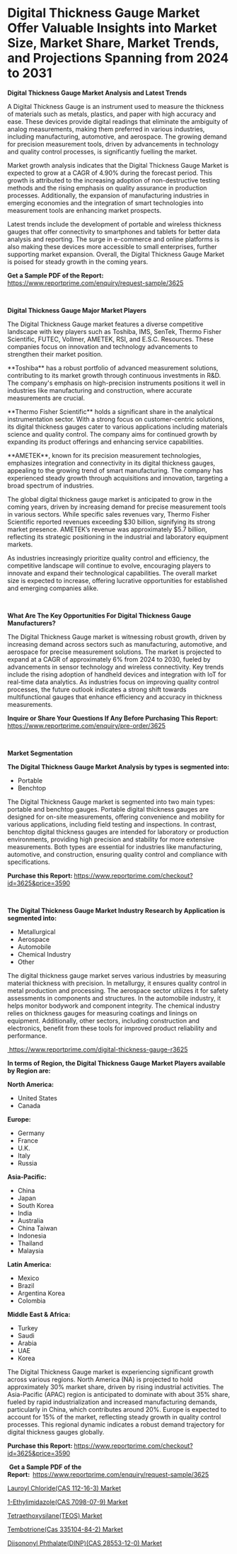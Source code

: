<p><h1>Digital Thickness Gauge Market Offer Valuable Insights into Market Size, Market Share, Market Trends, and Projections Spanning from 2024 to 2031</h1></p><p><strong>Digital Thickness Gauge Market Analysis and Latest Trends</strong></p>
<p><p>A Digital Thickness Gauge is an instrument used to measure the thickness of materials such as metals, plastics, and paper with high accuracy and ease. These devices provide digital readings that eliminate the ambiguity of analog measurements, making them preferred in various industries, including manufacturing, automotive, and aerospace. The growing demand for precision measurement tools, driven by advancements in technology and quality control processes, is significantly fuelling the market.</p><p>Market growth analysis indicates that the Digital Thickness Gauge Market is expected to grow at a CAGR of 4.90% during the forecast period. This growth is attributed to the increasing adoption of non-destructive testing methods and the rising emphasis on quality assurance in production processes. Additionally, the expansion of manufacturing industries in emerging economies and the integration of smart technologies into measurement tools are enhancing market prospects. </p><p>Latest trends include the development of portable and wireless thickness gauges that offer connectivity to smartphones and tablets for better data analysis and reporting. The surge in e-commerce and online platforms is also making these devices more accessible to small enterprises, further supporting market expansion. Overall, the Digital Thickness Gauge Market is poised for steady growth in the coming years.</p></p>
<p><strong>Get a Sample PDF of the Report:&nbsp;</strong> <a href="https://www.reportprime.com/enquiry/request-sample/3625?utm_campaign=1779&utm_medium=2&utm_source=Github&utm_content=ia&utm_term=18102024&utm_id=digital-thickness-gauge">https://www.reportprime.com/enquiry/request-sample/3625</a></p>
<p>&nbsp;</p>
<p><strong>Digital Thickness Gauge Major Market Players</strong></p>
<p><p>The Digital Thickness Gauge market features a diverse competitive landscape with key players such as Toshiba, IMS, SenTek, Thermo Fisher Scientific, FUTEC, Vollmer, AMETEK, RSI, and E.S.C. Resources. These companies focus on innovation and technology advancements to strengthen their market position.</p><p>**Toshiba** has a robust portfolio of advanced measurement solutions, contributing to its market growth through continuous investments in R&D. The company's emphasis on high-precision instruments positions it well in industries like manufacturing and construction, where accurate measurements are crucial.</p><p>**Thermo Fisher Scientific** holds a significant share in the analytical instrumentation sector. With a strong focus on customer-centric solutions, its digital thickness gauges cater to various applications including materials science and quality control. The company aims for continued growth by expanding its product offerings and enhancing service capabilities.</p><p>**AMETEK**, known for its precision measurement technologies, emphasizes integration and connectivity in its digital thickness gauges, appealing to the growing trend of smart manufacturing. The company has experienced steady growth through acquisitions and innovation, targeting a broad spectrum of industries.</p><p>The global digital thickness gauge market is anticipated to grow in the coming years, driven by increasing demand for precise measurement tools in various sectors. While specific sales revenues vary, Thermo Fisher Scientific reported revenues exceeding $30 billion, signifying its strong market presence. AMETEK’s revenue was approximately $5.7 billion, reflecting its strategic positioning in the industrial and laboratory equipment markets.</p><p>As industries increasingly prioritize quality control and efficiency, the competitive landscape will continue to evolve, encouraging players to innovate and expand their technological capabilities. The overall market size is expected to increase, offering lucrative opportunities for established and emerging companies alike.</p></p>
<p>&nbsp;</p>
<p><strong>What Are The Key Opportunities For Digital Thickness Gauge Manufacturers?</strong></p>
<p><p>The Digital Thickness Gauge market is witnessing robust growth, driven by increasing demand across sectors such as manufacturing, automotive, and aerospace for precise measurement solutions. The market is projected to expand at a CAGR of approximately 6% from 2024 to 2030, fueled by advancements in sensor technology and wireless connectivity. Key trends include the rising adoption of handheld devices and integration with IoT for real-time data analytics. As industries focus on improving quality control processes, the future outlook indicates a strong shift towards multifunctional gauges that enhance efficiency and accuracy in thickness measurements.</p></p>
<p><strong>Inquire or Share Your Questions If Any Before Purchasing This Report:</strong> <a href="https://www.reportprime.com/enquiry/pre-order/3625?utm_campaign=1779&utm_medium=2&utm_source=Github&utm_content=ia&utm_term=18102024&utm_id=digital-thickness-gauge">https://www.reportprime.com/enquiry/pre-order/3625</a></p>
<p>&nbsp;</p>
<p><strong>Market Segmentation</strong></p>
<p><strong>The Digital Thickness Gauge Market Analysis by types is segmented into:</strong></p>
<p><ul><li>Portable</li><li>Benchtop</li></ul></p>
<p><p>The Digital Thickness Gauge market is segmented into two main types: portable and benchtop gauges. Portable digital thickness gauges are designed for on-site measurements, offering convenience and mobility for various applications, including field testing and inspections. In contrast, benchtop digital thickness gauges are intended for laboratory or production environments, providing high precision and stability for more extensive measurements. Both types are essential for industries like manufacturing, automotive, and construction, ensuring quality control and compliance with specifications.</p></p>
<p><strong>Purchase this Report:&nbsp;</strong><a href="https://www.reportprime.com/checkout?id=3625&price=3590&utm_campaign=1779&utm_medium=2&utm_source=Github&utm_content=ia&utm_term=18102024&utm_id=digital-thickness-gauge">https://www.reportprime.com/checkout?id=3625&price=3590</a></p>
<p>&nbsp;</p>
<p><strong>The Digital Thickness Gauge Market Industry Research by Application is segmented into:</strong></p>
<p><ul><li>Metallurgical</li><li>Aerospace</li><li>Automobile</li><li>Chemical Industry</li><li>Other</li></ul></p>
<p><p>The digital thickness gauge market serves various industries by measuring material thickness with precision. In metallurgy, it ensures quality control in metal production and processing. The aerospace sector utilizes it for safety assessments in components and structures. In the automobile industry, it helps monitor bodywork and component integrity. The chemical industry relies on thickness gauges for measuring coatings and linings on equipment. Additionally, other sectors, including construction and electronics, benefit from these tools for improved product reliability and performance.</p></p>
<p><a href="https://www.reportprime.com/digital-thickness-gauge-r3625?utm_campaign=1779&utm_medium=2&utm_source=Github&utm_content=ia&utm_term=18102024&utm_id=digital-thickness-gauge">&nbsp;https://www.reportprime.com/digital-thickness-gauge-r3625</a></p>
<p><strong>In terms of Region, the Digital Thickness Gauge Market Players available by Region are:</strong></p>
<p>
    <p> <strong> North America: </strong>
        <ul>
            <li>United States</li>
            <li>Canada</li>
        </ul>
        </p> 
    <p> <strong> Europe: </strong>
        <ul>
            <li>Germany</li>
            <li>France</li>
            <li>U.K.</li>
            <li>Italy</li>
            <li>Russia</li>
        </ul>
        </p> 
    <p> <strong> Asia-Pacific: </strong>
        <ul>
            <li>China</li>
            <li>Japan</li>
            <li>South Korea</li>
            <li>India</li>
            <li>Australia</li>
            <li>China Taiwan</li>
            <li>Indonesia</li>
            <li>Thailand</li>
            <li>Malaysia</li>
        </ul>
        </p> 
    <p> <strong> Latin America: </strong>
        <ul>
            <li>Mexico</li>
            <li>Brazil</li>
            <li>Argentina Korea</li>
            <li>Colombia</li>
        </ul>
        </p> 
    <p> <strong> Middle East & Africa: </strong>
        <ul>
            <li>Turkey</li>
            <li>Saudi</li>
            <li>Arabia</li>
            <li>UAE</li>
            <li>Korea</li>
        </ul>
    </p>
    </p>
<p><p>The Digital Thickness Gauge market is experiencing significant growth across various regions. North America (NA) is projected to hold approximately 30% market share, driven by rising industrial activities. The Asia-Pacific (APAC) region is anticipated to dominate with about 35% share, fueled by rapid industrialization and increased manufacturing demands, particularly in China, which contributes around 20%. Europe is expected to account for 15% of the market, reflecting steady growth in quality control processes. This regional dynamic indicates a robust demand trajectory for digital thickness gauges globally.</p></p>
<p><strong>Purchase this Report: </strong><a href="https://www.reportprime.com/checkout?id=3625&price=3590&utm_campaign=1779&utm_medium=2&utm_source=Github&utm_content=ia&utm_term=18102024&utm_id=digital-thickness-gauge">https://www.reportprime.com/checkout?id=3625&price=3590</a></p>
<p>&nbsp;<strong>Get a Sample PDF of the Report:&nbsp;&nbsp;</strong><a href="https://www.reportprime.com/enquiry/request-sample/3625?utm_campaign=1779&utm_medium=2&utm_source=Github&utm_content=ia&utm_term=18102024&utm_id=digital-thickness-gauge">https://www.reportprime.com/enquiry/request-sample/3625</a></p>
<p><strong></strong></p>
<p><p><a href="https://www.linkedin.com/pulse/lauroyl-chloridecas-112-16-3-market-pulse-71-expansion-blueprint-plrsc?utm_campaign=1779&utm_medium=2&utm_source=Github&utm_content=ia&utm_term=18102024&utm_id=digital-thickness-gauge">Lauroyl Chloride(CAS 112-16-3) Market</a></p><p><a href="https://www.linkedin.com/pulse/1-ethylimidazolecas-7098-07-9-market-strategic-insights-product-bhszc?utm_campaign=1779&utm_medium=2&utm_source=Github&utm_content=ia&utm_term=18102024&utm_id=digital-thickness-gauge">1-Ethylimidazole(CAS 7098-07-9) Market</a></p><p><a href="https://www.linkedin.com/pulse/tetraethoxysilaneteos-market-overview-regional-outlook-competitive-qg4rc?utm_campaign=1779&utm_medium=2&utm_source=Github&utm_content=ia&utm_term=18102024&utm_id=digital-thickness-gauge">Tetraethoxysilane(TEOS) Market</a></p><p><a href="https://www.linkedin.com/pulse/tembotrionecas-335104-84-2-market-essentials-key-players-demand-oe7oc?utm_campaign=1779&utm_medium=2&utm_source=Github&utm_content=ia&utm_term=18102024&utm_id=digital-thickness-gauge">Tembotrione(Cas 335104-84-2) Market</a></p><p><a href="https://www.linkedin.com/pulse/strategic-market-insights-global-diisononyl-phthalatedinpcas-xlqqc?utm_campaign=1779&utm_medium=2&utm_source=Github&utm_content=ia&utm_term=18102024&utm_id=digital-thickness-gauge">Diisononyl Phthalate(DINP)(CAS 28553-12-0) Market</a></p></p>